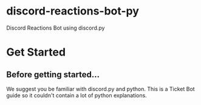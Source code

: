 # discord-reactions-bot-py
 Discord Reactions Bot using discord.py

# Get Started

## Before getting started...
We suggest you be familiar with discord.py and python. This is a Ticket Bot guide so it couldn't contain a lot of python explanations.
